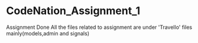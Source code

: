 # CodeNation_Assignment_1
 Assignment Done
All the files related to assignment are under 'Travello' files mainly(models,admin and signals)
